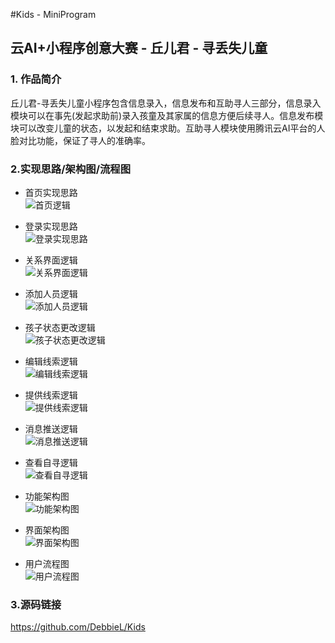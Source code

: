 #Kids - MiniProgram  

## 云AI+小程序创意大赛 - 丘儿君 - 寻丢失儿童  

### 1. 作品简介  

丘儿君-寻丢失儿童小程序包含信息录入，信息发布和互助寻人三部分，信息录入模块可以在事先(发起求助前)录入孩童及其家属的信息方便后续寻人。信息发布模块可以改变儿童的状态，以发起和结束求助。互助寻人模块使用腾讯云AI平台的人脸对比功能，保证了寻人的准确率。  

### 2.实现思路/架构图/流程图   

- 首页实现思路  
![首页逻辑](https://raw.githubusercontent.com/DebbieL/Kids/master/pics/首页逻辑.jpg)  

- 登录实现思路  
![登录实现思路](https://raw.githubusercontent.com/DebbieL/Kids/master/pics/登录逻辑.jpg)  

- 关系界面逻辑  
![关系界面逻辑](https://raw.githubusercontent.com/DebbieL/Kids/master/pics/关系界面.jpg)  

- 添加人员逻辑  
![添加人员逻辑](https://raw.githubusercontent.com/DebbieL/Kids/master/pics/添加人员逻辑.png)  

- 孩子状态更改逻辑  
![孩子状态更改逻辑](https://raw.githubusercontent.com/DebbieL/Kids/master/pics/孩子状态更改逻辑.png)  

- 编辑线索逻辑  
![编辑线索逻辑](https://raw.githubusercontent.com/DebbieL/Kids/master/pics/编辑线索逻辑.jpg)  

- 提供线索逻辑   
![提供线索逻辑](https://raw.githubusercontent.com/DebbieL/Kids/master/pics/提供线索.png)  

- 消息推送逻辑  
![消息推送逻辑](https://raw.githubusercontent.com/DebbieL/Kids/master/pics/消息推送逻辑.jpg)  

- 查看自寻逻辑  
![查看自寻逻辑](https://raw.githubusercontent.com/DebbieL/Kids/master/pics/查看自寻逻辑.jpg)  

- 功能架构图  
![功能架构图](https://raw.githubusercontent.com/DebbieL/Kids/master/pics/思维导图2.jpg)  

- 界面架构图   
![界面架构图](https://raw.githubusercontent.com/DebbieL/Kids/master/pics/思维导图1.jpg)  

- 用户流程图  
![用户流程图](https://raw.githubusercontent.com/DebbieL/Kids/master/pics/用户流程.jpg)  

### 3.源码链接  
https://github.com/DebbieL/Kids